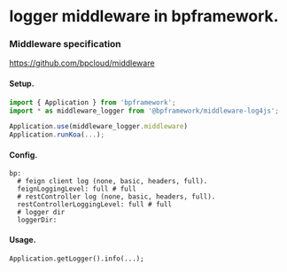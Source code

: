 # logger middleware in bpframework.

### Middleware specification

https://github.com/bpcloud/middleware


#### Setup.

```js
import { Application } from 'bpframework';
import * as middleware_logger from '@bpframework/middleware-log4js';

Application.use(middleware_logger.middleware)
Application.runKoa(...);
```

#### Config.

```properties
bp:
  # feign client log (none, basic, headers, full).
  feignLoggingLevel: full # full
  # restController log (none, basic, headers, full).
  restControllerLoggingLevel: full # full
  # logger dir
  loggerDir: 
```


#### Usage.

```
Application.getLogger().info(...);
```